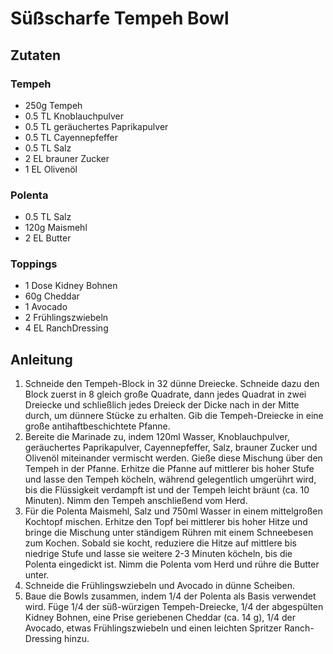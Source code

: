 # Süßscharfe Tempeh Bowl
## Zutaten
### Tempeh
- 250g Tempeh
- 0.5 TL Knoblauchpulver
- 0.5 TL geräuchertes Paprikapulver
- 0.5 TL Cayennepfeffer
- 0.5 TL Salz
- 2 EL brauner Zucker
- 1 EL Olivenöl

### Polenta
- 0.5 TL Salz
- 120g Maismehl
- 2 EL Butter

### Toppings
- 1 Dose Kidney Bohnen
- 60g Cheddar
- 1 Avocado
- 2 Frühlingszwiebeln
- 4 EL RanchDressing

## Anleitung
1. Schneide den Tempeh-Block in 32 dünne Dreiecke. Schneide dazu den Block zuerst in 8 gleich große Quadrate, dann jedes Quadrat in zwei Dreiecke und schließlich jedes Dreieck der Dicke nach in der Mitte durch, um dünnere Stücke zu erhalten. Gib die Tempeh-Dreiecke in eine große antihaftbeschichtete Pfanne.
2. Bereite die Marinade zu, indem 120ml Wasser, Knoblauchpulver, geräuchertes Paprikapulver, Cayennepfeffer, Salz, brauner Zucker und Olivenöl miteinander vermischt werden. Gieße diese Mischung über den Tempeh in der Pfanne. Erhitze die Pfanne auf mittlerer bis hoher Stufe und lasse den Tempeh köcheln, während gelegentlich umgerührt wird, bis die Flüssigkeit verdampft ist und der Tempeh leicht bräunt (ca. 10 Minuten). Nimm den Tempeh anschließend vom Herd.
3. Für die Polenta Maismehl, Salz und 750ml Wasser in einem mittelgroßen Kochtopf mischen. Erhitze den Topf bei mittlerer bis hoher Hitze und bringe die Mischung unter ständigem Rühren mit einem Schneebesen zum Kochen. Sobald sie kocht, reduziere die Hitze auf mittlere bis niedrige Stufe und lasse sie weitere 2-3 Minuten köcheln, bis die Polenta eingedickt ist. Nimm die Polenta vom Herd und rühre die Butter unter.
4. Schneide die Frühlingswziebeln und Avocado in dünne Scheiben.
5. Baue die Bowls zusammen, indem 1/4 der Polenta als Basis verwendet wird. Füge 1/4 der süß-würzigen Tempeh-Dreiecke, 1/4 der abgespülten Kidney Bohnen, eine Prise geriebenen Cheddar (ca. 14 g), 1/4 der Avocado, etwas Frühlingszwiebeln und einen leichten Spritzer Ranch-Dressing hinzu.
